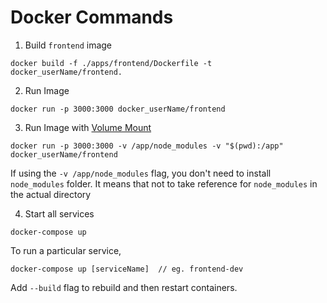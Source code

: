# Docker Commands

1. Build `frontend` image

```
docker build -f ./apps/frontend/Dockerfile -t docker_userName/frontend.
```

2. Run Image

```
docker run -p 3000:3000 docker_userName/frontend
```

3. Run Image with [Volume Mount](https://docs.docker.com/get-started/06_bind_mounts/)

```
docker run -p 3000:3000 -v /app/node_modules -v "$(pwd):/app" docker_userName/frontend
```

If using the `-v /app/node_modules` flag, you don't need to install `node_modules` folder. It means that not to take reference for `node_modules` in the actual directory

4. Start all services

```
docker-compose up
```

To run a particular service,

```
docker-compose up [serviceName]  // eg. frontend-dev
```

Add `--build` flag to rebuild and then restart containers.
